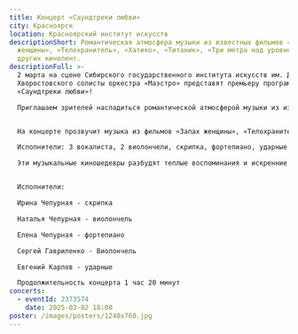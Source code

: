 ```yaml
---
title: Концерт «Саундтреки любви»
city: Красноярск
location: Красноярский институт искусств
descriptionShort: Романтическая атмосфера музыки из известных фильмов «Запах
  женщины», «Телохранитель», «Хатико», «Титаник», «Три метра над уровнем неба» и
  других кинолент.
descriptionFull: >-
  2 марта на сцене Сибирского государственного института искусств им. Д.
  Хворостовского солисты оркестра «Маэстро» представят премьеру программы
  «Саундтреки любви»!

  Приглашаем зрителей насладиться романтической атмосферой музыки из известных фильмов, от которой замирают сердца.


  На концерте прозвучит музыка из фильмов «Запах женщины», «Телохранитель», «Хатико», «Титаник», «Три метра над уровнем неба» и других кинолент. Эти музыкальные киношедевры разбудят теплые воспоминания и искренние чувства, окутают атмосферой нежности и влюблённости.

  Исполнители: 3 вокалиста, 2 виолончели, скрипка, фортепиано, ударные инструменты.

  Эти музыкальные киношедевры разбудят теплые воспоминания и искренние чувства, окутают атмосферой нежности и влюбленности.


  Исполнители:

  Ирина Чепурная - скрипка

  Наталья Чепурная - виолончель

  Елена Чепурная - фортепиано

  Сергей Гавриленко - Виолончель

  Евгений Карлов - ударные

  Продолжительность концерта 1 час 20 минут
concerts:
  - eventId: 2373574
    date: 2025-03-02 18:00
poster: /images/posters/1240х760.jpg
---
```

